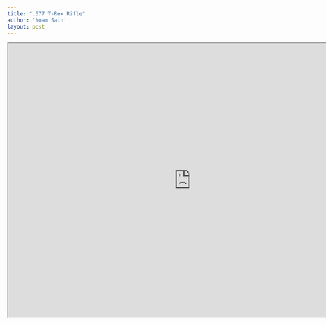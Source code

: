 ```yaml
---
title: ".577 T-Rex Rifle"
author: 'Noam Sain'
layout: post
---
```


<iframe height="630" src="https://www.youtube.com/embed/7y7KjanpWOk?feature=oembed" title="577 t-rex rifle shots (a.k.a elephant gun)" width="840"></iframe>